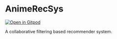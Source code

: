 # AnimeRecSys
[![Open in Gitpod](https://gitpod.io/button/open-in-gitpod.svg)](https://gitpod.io/#https://github.com/Prakhar314/AnimeRecSys)


A collaborative filtering based recommender system.
